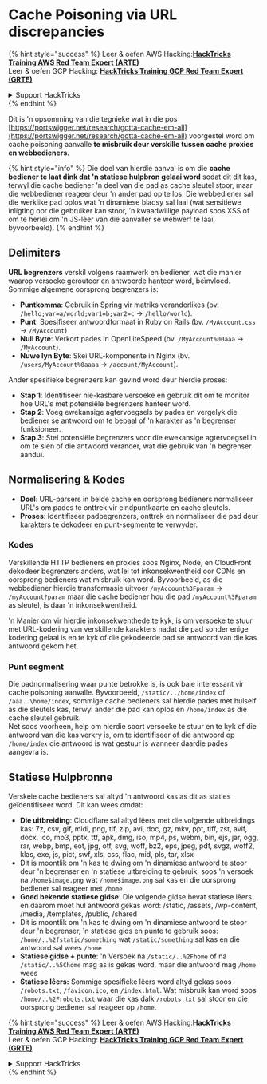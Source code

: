 # Cache Poisoning via URL discrepancies

{% hint style="success" %}
Leer & oefen AWS Hacking:<img src="../../.gitbook/assets/arte.png" alt="" data-size="line">[**HackTricks Training AWS Red Team Expert (ARTE)**](https://training.hacktricks.xyz/courses/arte)<img src="../../.gitbook/assets/arte.png" alt="" data-size="line">\
Leer & oefen GCP Hacking: <img src="../../.gitbook/assets/grte.png" alt="" data-size="line">[**HackTricks Training GCP Red Team Expert (GRTE)**<img src="../../.gitbook/assets/grte.png" alt="" data-size="line">](https://training.hacktricks.xyz/courses/grte)

<details>

<summary>Support HackTricks</summary>

* Kyk na die [**subskripsie planne**](https://github.com/sponsors/carlospolop)!
* **Sluit aan by die** 💬 [**Discord groep**](https://discord.gg/hRep4RUj7f) of die [**telegram groep**](https://t.me/peass) of **volg** ons op **Twitter** 🐦 [**@hacktricks\_live**](https://twitter.com/hacktricks\_live)**.**
* **Deel hacking truuks deur PRs in te dien na die** [**HackTricks**](https://github.com/carlospolop/hacktricks) en [**HackTricks Cloud**](https://github.com/carlospolop/hacktricks-cloud) github repos.

</details>
{% endhint %}

Dit is 'n opsomming van die tegnieke wat in die pos [https://portswigger.net/research/gotta-cache-em-all](https://portswigger.net/research/gotta-cache-em-all) voorgestel word om cache poisoning aanvalle **te misbruik deur verskille tussen cache proxies en webbedieners.**

{% hint style="info" %}
Die doel van hierdie aanval is om die **cache bediener te laat dink dat 'n statiese hulpbron gelaai word** sodat dit dit kas, terwyl die cache bediener 'n deel van die pad as cache sleutel stoor, maar die webbediener reageer deur 'n ander pad op te los. Die webbediener sal die werklike pad oplos wat 'n dinamiese bladsy sal laai (wat sensitiewe inligting oor die gebruiker kan stoor, 'n kwaadwillige payload soos XSS of om te herlei om 'n JS-lêer van die aanvaller se webwerf te laai, byvoorbeeld).
{% endhint %}

## Delimiters

**URL begrenzers** verskil volgens raamwerk en bediener, wat die manier waarop versoeke gerouteer en antwoorde hanteer word, beïnvloed. Sommige algemene oorsprong begrenzers is:

* **Puntkomma**: Gebruik in Spring vir matriks veranderlikes (bv. `/hello;var=a/world;var1=b;var2=c` → `/hello/world`).
* **Punt**: Spesifiseer antwoordformaat in Ruby on Rails (bv. `/MyAccount.css` → `/MyAccount`)
* **Null Byte**: Verkort pades in OpenLiteSpeed (bv. `/MyAccount%00aaa` → `/MyAccount`).
* **Nuwe lyn Byte**: Skei URL-komponente in Nginx (bv. `/users/MyAccount%0aaaa` → `/account/MyAccount`).

Ander spesifieke begrenzers kan gevind word deur hierdie proses:

* **Stap 1**: Identifiseer nie-kasbare versoeke en gebruik dit om te monitor hoe URL's met potensiële begrenzers hanteer word.
* **Stap 2**: Voeg ewekansige agtervoegsels by pades en vergelyk die bediener se antwoord om te bepaal of 'n karakter as 'n begrenser funksioneer.
* **Stap 3**: Stel potensiële begrenzers voor die ewekansige agtervoegsel in om te sien of die antwoord verander, wat die gebruik van 'n begrenser aandui.

## Normalisering & Kodes

* **Doel**: URL-parsers in beide cache en oorsprong bedieners normaliseer URL's om pades te onttrek vir eindpuntkaarte en cache sleutels.
* **Proses**: Identifiseer padbegrenzers, onttrek en normaliseer die pad deur karakters te dekodeer en punt-segmente te verwyder.

### **Kodes**

Verskillende HTTP bedieners en proxies soos Nginx, Node, en CloudFront dekodeer begrenzers anders, wat lei tot inkonsekwentheid oor CDNs en oorsprong bedieners wat misbruik kan word. Byvoorbeeld, as die webbediener hierdie transformasie uitvoer `/myAccount%3Fparam` → `/myAccount?param` maar die cache bediener hou die pad `/myAccount%3Fparam` as sleutel, is daar 'n inkonsekwentheid.&#x20;

'n Manier om vir hierdie inkonsekwenthede te kyk, is om versoeke te stuur met URL-kodering van verskillende karakters nadat die pad sonder enige kodering gelaai is en te kyk of die gekodeerde pad se antwoord van die kas antwoord gekom het.

### Punt segment

Die padnormalisering waar punte betrokke is, is ook baie interessant vir cache poisoning aanvalle. Byvoorbeeld, `/static/../home/index` of `/aaa..\home/index`, sommige cache bedieners sal hierdie pades met hulself as die sleutels kas, terwyl ander die pad kan oplos en `/home/index` as die cache sleutel gebruik.\
Net soos voorheen, help om hierdie soort versoeke te stuur en te kyk of die antwoord van die kas verkry is, om te identifiseer of die antwoord op `/home/index` die antwoord is wat gestuur is wanneer daardie pades aangevra is.

## Statiese Hulpbronne

Verskeie cache bedieners sal altyd 'n antwoord kas as dit as staties geïdentifiseer word. Dit kan wees omdat:

* **Die uitbreiding**: Cloudflare sal altyd lêers met die volgende uitbreidings kas: 7z, csv, gif, midi, png, tif, zip, avi, doc, gz, mkv, ppt, tiff, zst, avif, docx, ico, mp3, pptx, ttf, apk, dmg, iso, mp4, ps, webm, bin, ejs, jar, ogg, rar, webp, bmp, eot, jpg, otf, svg, woff, bz2, eps, jpeg, pdf, svgz, woff2, klas, exe, js, pict, swf, xls, css, flac, mid, pls, tar, xlsx
* Dit is moontlik om 'n kas te dwing om 'n dinamiese antwoord te stoor deur 'n begrenser en 'n statiese uitbreiding te gebruik, soos 'n versoek na `/home$image.png` wat `/home$image.png` sal kas en die oorsprong bediener sal reageer met `/home`
* **Goed bekende statiese gidse**: Die volgende gidse bevat statiese lêers en daarom moet hul antwoord gekas word: /static, /assets, /wp-content, /media, /templates, /public, /shared
* Dit is moontlik om 'n kas te dwing om 'n dinamiese antwoord te stoor deur 'n begrenser, 'n statiese gids en punte te gebruik soos: `/home/..%2fstatic/something` wat `/static/something` sal kas en die antwoord sal wees `/home`
* **Statiese gidse + punte**: 'n Versoek na `/static/..%2Fhome` of na `/static/..%5Chome` mag as is gekas word, maar die antwoord mag `/home` wees
* **Statiese lêers:** Sommige spesifieke lêers word altyd gekas soos `/robots.txt`, `/favicon.ico`, en `/index.html`. Wat misbruik kan word soos `/home/..%2Frobots.txt` waar die kas dalk `/robots.txt` sal stoor en die oorsprong bediener sal reageer op `/home`.

{% hint style="success" %}
Leer & oefen AWS Hacking:<img src="../../.gitbook/assets/arte.png" alt="" data-size="line">[**HackTricks Training AWS Red Team Expert (ARTE)**](https://training.hacktricks.xyz/courses/arte)<img src="../../.gitbook/assets/arte.png" alt="" data-size="line">\
Leer & oefen GCP Hacking: <img src="../../.gitbook/assets/grte.png" alt="" data-size="line">[**HackTricks Training GCP Red Team Expert (GRTE)**<img src="../../.gitbook/assets/grte.png" alt="" data-size="line">](https://training.hacktricks.xyz/courses/grte)

<details>

<summary>Support HackTricks</summary>

* Kyk na die [**subskripsie planne**](https://github.com/sponsors/carlospolop)!
* **Sluit aan by die** 💬 [**Discord groep**](https://discord.gg/hRep4RUj7f) of die [**telegram groep**](https://t.me/peass) of **volg** ons op **Twitter** 🐦 [**@hacktricks\_live**](https://twitter.com/hacktricks\_live)**.**
* **Deel hacking truuks deur PRs in te dien na die** [**HackTricks**](https://github.com/carlospolop/hacktricks) en [**HackTricks Cloud**](https://github.com/carlospolop/hacktricks-cloud) github repos.

</details>
{% endhint %}
